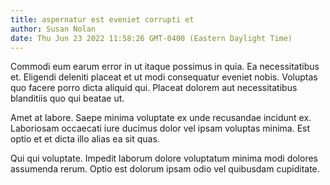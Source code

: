 ```yaml
---
title: aspernatur est eveniet corrupti et
author: Susan Nolan
date: Thu Jun 23 2022 11:58:26 GMT-0400 (Eastern Daylight Time)
---
```

Commodi eum earum error in ut itaque possimus in quia. Ea necessitatibus et. Eligendi deleniti placeat et ut modi consequatur eveniet nobis. Voluptas quo facere porro dicta aliquid qui. Placeat dolorem aut necessitatibus blanditiis quo qui beatae ut.

 Amet at labore. Saepe minima voluptate ex unde recusandae incidunt ex. Laboriosam occaecati iure ducimus dolor vel ipsam voluptas minima. Est optio et et dicta illo alias ea sit quas.

 Qui qui voluptate. Impedit laborum dolore voluptatum minima modi dolores assumenda rerum. Optio est dolorum ipsam odio vel quibusdam cupiditate.